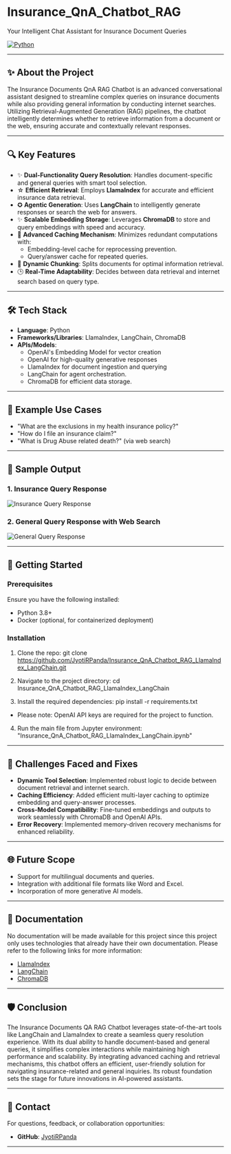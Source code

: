 # Insurance_QnA_Chatbot_RAG

Your Intelligent Chat Assistant for Insurance Document Queries  


[![Python](https://img.shields.io/badge/python-3.8%2B-brightgreen.svg)](https://www.python.org/)

---

## ✨ About the Project  
The Insurance Documents QnA RAG Chatbot is an advanced conversational assistant designed to streamline complex queries on insurance documents while also providing general information by conducting internet searches. Utilizing Retrieval-Augmented Generation (RAG) pipelines, the chatbot intelligently determines whether to retrieve information from a document or the web, ensuring accurate and contextually relevant responses.

---

## 🔍 Key Features  
- ✨ **Dual-Functionality Query Resolution**: Handles document-specific and general queries with smart tool selection.  
- ☆ **Efficient Retrieval**: Employs **LlamaIndex** for accurate and efficient insurance data retrieval.  
- ✪ **Agentic Generation**: Uses **LangChain** to intelligently generate responses or search the web for answers.  
- ✨ **Scalable Embedding Storage**: Leverages **ChromaDB** to store and query embeddings with speed and accuracy.  
- 🔑 **Advanced Caching Mechanism**: Minimizes redundant computations with:  
  - Embedding-level cache for reprocessing prevention.  
  - Query/answer cache for repeated queries.  
- 🔄 **Dynamic Chunking**: Splits documents for optimal information retrieval.  
- 🕒 **Real-Time Adaptability**: Decides between data retrieval and internet search based on query type.

---

## 🛠️ Tech Stack  
- **Language**: Python  
- **Frameworks/Libraries**: LlamaIndex, LangChain, ChromaDB
- **APIs/Models**:  
  - OpenAI's Embedding Model for vector creation 
  - OpenAI for high-quality generative responses
  - LlamaIndex for document ingestion and querying
  - LangChain for agent orchestration.
  - ChromaDB for efficient data storage.

---

## 🧪 Example Use Cases   
- "What are the exclusions in my health insurance policy?"  
- "How do I file an insurance claim?"  
- "What is Drug Abuse related death?" (via web search) 

---

## 📸 Sample Output  
### 1. Insurance Query Response  
![Insurance Query Response](Sample%20Code%20Output%20Screenshots/Code%20Output%201.png)  

### 2. General Query Response with Web Search  
![General Query Response](Sample%20Code%20Output%20Screenshots/Code%20Output%202.png)  

---

## 🚀 Getting Started

### Prerequisites
Ensure you have the following installed:
- Python 3.8+
- Docker (optional, for containerized deployment)

### Installation
1. Clone the repo:
git clone https://github.com/JyotiRPanda/Insurance_QnA_Chatbot_RAG_LlamaIndex_LangChain.git

2. Navigate to the project directory:
cd Insurance_QnA_Chatbot_RAG_LlamaIndex_LangChain

3. Install the required dependencies:
pip install -r requirements.txt

- Please note: OpenAI API keys are required for the project to function.

4. Run the main file from Jupyter environment:
"Insurance_QnA_Chatbot_RAG_LlamaIndex_LangChain.ipynb"

---

## 🚂 Challenges Faced and Fixes  
- **Dynamic Tool Selection**: Implemented robust logic to decide between document retrieval and internet search.  
- **Caching Efficiency**: Added efficient multi-layer caching to optimize embedding and query-answer processes.  
- **Cross-Model Compatibility**: Fine-tuned embeddings and outputs to work seamlessly with ChromaDB and OpenAI APIs.  
- **Error Recovery**: Implemented memory-driven recovery mechanisms for enhanced reliability.  

---

## 🌐 Future Scope  
- Support for multilingual documents and queries.  
- Integration with additional file formats like Word and Excel.  
- Incorporation of more generative AI models.  

---

## 🔗 Documentation  
No documentation will be made available for this project since this project only uses technologies that already have their own documentation. Please refer to the following links for more information:
- [LlamaIndex](https://llamaindex.ai/)  
- [LangChain](https://langchain.com/)  
- [ChromaDB](https://docs.trychroma.com/)

---

## 🛡️ Conclusion  
The Insurance Documents QA RAG Chatbot leverages state-of-the-art tools like LangChain and LlamaIndex to create a seamless query resolution experience. With its dual ability to handle document-based and general queries, it simplifies complex interactions while maintaining high performance and scalability. By integrating advanced caching and retrieval mechanisms, this chatbot offers an efficient, user-friendly solution for navigating insurance-related and general inquiries. Its robust foundation sets the stage for future innovations in AI-powered assistants.



---

## 💬 Contact  
For questions, feedback, or collaboration opportunities:    
- **GitHub**: [JyotiRPanda](https://github.com/JyotiRPanda)  

---
